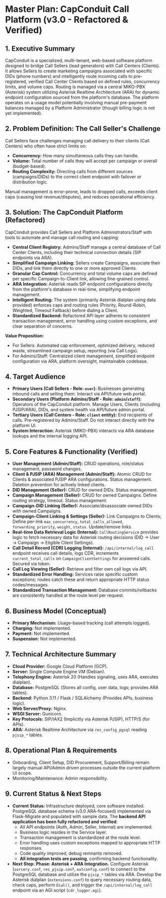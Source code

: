 # Master Plan: CapConduit Call Platform (v3.0 - Refactored & Verified)

## 1. Executive Summary

CapConduit is a specialized, multi-tenant, web-based software platform designed to bridge Call Sellers (lead generators) with Call Centers (Clients). It allows Sellers to create marketing campaigns associated with specific DIDs (phone numbers) and intelligently route incoming calls to pre-registered, verified Call Center Clients based on defined rules, concurrency limits, and volume caps. Routing is managed via a central MIKO-PBX (Asterisk) system utilizing Asterisk Realtime Architecture (ARA) for dynamic endpoint configuration sourced from the platform's database. The platform operates on a usage model potentially involving manual pre-payment balances managed by a Platform Administrator (though billing logic is not yet implemented).

## 2. Problem Definition: The Call Seller's Challenge

Call Sellers face challenges managing call delivery to their clients (Call Centers) who often have strict limits on:

*   **Concurrency:** How many simultaneous calls they can handle.
*   **Volume:** Total number of calls they will accept per campaign or overall (budget-based).
*   **Routing Complexity:** Directing calls from different sources (campaigns/DIDs) to the correct client endpoint with failover or distribution logic.

Manual management is error-prone, leads to dropped calls, exceeds client caps (causing lost revenue/disputes), and reduces operational efficiency.

## 3. Solution: The CapConduit Platform (Refactored)

CapConduit provides Call Sellers and Platform Administrators/Staff with tools to automate and manage call routing and capping:

*   **Central Client Registry:** Admins/Staff manage a central database of Call Center Clients, including their technical connection details (SIP endpoints via ARA).
*   **Simplified Campaign Linking:** Sellers create Campaigns, associate their DIDs, and link them directly to one or more approved Clients.
*   **Granular Cap Control:** Concurrency and total volume caps are defined per specific Campaign-to-Client link, allowing fine-grained control.
*   **ARA Integration:** Asterisk reads SIP endpoint configurations directly from the platform's database in real-time, simplifying endpoint management.
*   **Intelligent Routing:** The system (primarily Asterisk dialplan using data provided) enforces caps and routing rules (Priority, Round-Robin, Weighted, Timeout Fallback) before dialing a Client.
*   **Standardized Backend:** Refactored API layer adheres to consistent transaction management, error handling using custom exceptions, and clear separation of concerns.

**Value Proposition:**

*   For Sellers: Automated cap enforcement, optimized delivery, reduced waste, streamlined campaign setup, reporting (via Call Logs).
*   For Admins/Staff: Centralized client management, simplified endpoint configuration via ARA, platform oversight, maintainable codebase.

## 4. Target Audience

*   **Primary Users (Call Sellers - Role: `user`):** Businesses generating inbound calls and selling them. Interact via API/future web portal.
*   **Secondary Users (Platform Admins/Staff - Role: `admin`/`staff`):** Operators of the CapConduit platform. Manage Users, Clients (including PJSIP/ARA), DIDs, and system health via API/future admin portal.
*   **Tertiary Users (Call Centers - Role: `client` entity):** End recipients of calls. Pre-registered by Admins/Staff. Do not interact directly with the platform UI.
*   **System Interaction:** Asterisk (MIKO-PBX) interacts via ARA database lookups and the internal logging API.

## 5. Core Features & Functionality (Verified)

*   **User Management (Admin/Staff):** CRUD operations, role/status management, password changes.
*   **Client & PJSIP (ARA) Management (Admin/Staff):** Atomic CRUD for Clients & associated PJSIP ARA configurations. Status management. Deletion prevention for actively linked clients.
*   **DID Management (Seller):** CRUD for owned DIDs. Status management.
*   **Campaign Management (Seller):** CRUD for owned Campaigns. Define routing strategy, timeout. Status management.
*   **Campaign-DID Linking (Seller):** Associate/disassociate owned DIDs with owned Campaigns.
*   **Campaign-Client Linking & Settings (Seller):** Link Campaigns to Clients; Define per-link `max_concurrency`, `total_calls_allowed`, `forwarding_priority`, `weight`, `status`. Update/remove links.
*   **Real-time Data Retrieval Logic (Internal):** `CallRoutingService` provides logic to fetch necessary data for Asterisk routing decisions (DID -> User -> Campaign -> Eligible Client Settings).
*   **Call Detail Record (CDR) Logging (Internal):** `/api/internal/log_call` endpoint receives call details, logs CDR, increments `current_total_calls` on `CampaignClientSettings` for answered calls. Secured via token.
*   **Call Log Viewing (Seller):** Retrieve and filter own call logs via API.
*   **Standardized Error Handling:** Services raise specific custom exceptions; routes catch these and return appropriate HTTP status codes/messages.
*   **Standardized Transaction Management:** Database commits/rollbacks are consistently handled at the route level per request.

## 6. Business Model (Conceptual)

*   **Primary Mechanism:** Usage-based tracking (call attempts logged).
*   **Charging:** Not implemented.
*   **Payment:** Not implemented.
*   **Suspension:** Not implemented.

## 7. Technical Architecture Summary

*   **Cloud Provider:** Google Cloud Platform (GCP).
*   **Server:** Single Compute Engine VM (Debian).
*   **Telephony Engine:** Asterisk 20 (Handles signaling, uses ARA, executes dialplan).
*   **Database:** PostgreSQL (Stores all config, user data, logs; provides ARA tables).
*   **Backend:** Python 3.11 / Flask / SQLAlchemy (Provides APIs, business logic).
*   **Web Server/Proxy:** Nginx.
*   **WSGI Server:** Gunicorn.
*   **Key Protocols:** SIP/IAX2 (Implicitly via Asterisk PJSIP), HTTP/S (for APIs).
*   **ARA:** Asterisk Realtime Architecture via `res_config_pgsql` reading `pjsip_*` tables.

## 8. Operational Plan & Requirements

*   Onboarding, Client Setup, DID Procurement, Support/Billing remain largely manual API/Admin driven processes outside the current platform UI scope.
*   Monitoring/Maintenance: Admin responsibility.

## 9. Current Status & Next Steps

*   **Current Status:** Infrastructure deployed, core software installed. PostgreSQL database schema (v3.0 ARA-focused) implemented via Flask-Migrate and populated with sample data. The **backend API application has been fully refactored and verified**:
    *   All API endpoints (Auth, Admin, Seller, Internal) are implemented.
    *   Business logic resides in the Service layer.
    *   Transaction management is standardized at the route level.
    *   Error handling uses custom exceptions mapped to appropriate HTTP responses.
    *   Code quality improved, debug remnants removed.
    *   **All integration tests are passing**, confirming backend functionality.
*   **Next Step:** **Phase: Asterisk + ARA Integration.** Configure Asterisk (`sorcery.conf`, `res_pjsip.conf`, `extconfig.conf`) to connect to the PostgreSQL database and utilize the `pjsip_*` tables via ARA. Develop the Asterisk dialplan (`extensions.conf`) to query necessary routing data, check caps, perform `Dial()`, and trigger the `/api/internal/log_call` endpoint via an AGI script (`cdr_logger.agi`).